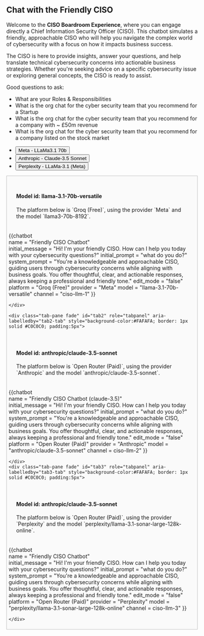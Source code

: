 ## Chat with the Friendly CISO

Welcome to the **CISO Boardroom Experience**, where you can engage directly a Chief Information Security Officer (CISO). 
This chatbot simulates a friendly, approachable CISO who will help you navigate the complex world of cybersecurity 
with a focus on how it impacts business success.

The CISO is here to provide insights, answer your questions, and help translate technical cybersecurity 
concerns into actionable business strategies. Whether you're seeking advice on a specific cybersecurity 
issue or exploring general concepts, the CISO is ready to assist.

Good questions to ask:

 - What are your Roles & Responsibilities
 - What is the org chat for the cyber security team that you recommend for a Startup
 - What is the org chat for the cyber security team that you recommend for a company with ~ £50m revenue
 - What is the org chat for the cyber security team that you recommend for a company listed on the stock market

  <!-- Tabs navigation -->
  <ul class="nav nav-tabs" id="myTab" role="tablist">
    <li class="nav-item" role="presentation">
          <button class="nav-link active" id="tab1-tab" data-bs-toggle="tab" data-bs-target="#tab1" type="button" role="tab" aria-controls="tab1" aria-selected="true">
            Meta - LLaMa3.1 70b
        </button>
    </li>
    <li class="nav-item" role="presentation">
      <button class="nav-link" id="tab2-tab" data-bs-toggle="tab" data-bs-target="#tab2" type="button" role="tab" aria-controls="tab2" aria-selected="false">
        Anthropic - Claude-3.5 Sonnet
    </button>
    </li>
    <li class="nav-item" role="presentation">
      <button class="nav-link" id="tab3-tab" data-bs-toggle="tab" data-bs-target="#tab3" type="button" role="tab" aria-controls="tab3" aria-selected="false">
        Perplexity - LLaMa-3.1  (Meta)
      </button>
    </li>
  </ul>

  <!-- Tabs content -->
  <div class="tab-content" id="myTabContent">
    <div class="tab-pane fade show active" id="tab1" role="tabpanel" aria-labelledby="tab1-tab" style="background-color:#FAFAFA; border: 1px solid #C0C0C0; padding:5px">


<!-- MODEL 1 -->

<div style="padding:20px">
<h4>Model id: llama-3.1-70b-versatile</h4>
The platform below is `Groq (Free)`, using the provider `Meta` and the model `llama3-70b-8192`.

</div>

{{chatbot   
    name              = "Friendly CISO Chatbot"  
    initial_message   = "Hi! I'm your friendly CISO. How can I help you today with your cybersecurity questions?"
    initial_prompt    = "what do you do?"
    system_prompt    = "You're a knowledgeable and approachable CISO, guiding users through cybersecurity concerns while aligning with business goals. You offer thoughtful, clear, and actionable responses, always keeping a professional and friendly tone."
    edit_mode         = "false"
    platform          = "Groq (Free)"
    provider          = "Meta"
    model             = "llama-3.1-70b-versatile"
    channel           = "ciso-llm-1"
}}

    </div>

<!-- MODEL 2 -->

    <div class="tab-pane fade" id="tab2" role="tabpanel" aria-labelledby="tab2-tab" style="background-color:#FAFAFA; border: 1px solid #C0C0C0; padding:5px">

<div style="padding:20px">

   <h4>Model id: anthropic/claude-3.5-sonnet</h4> 
   The platform below is `Open Router (Paid)`, using the provider `Anthropic` and the model `anthropic/claude-3.5-sonnet`.
</div>

{{chatbot   
    name              = "Friendly CISO Chatbot (claude-3.5)"  
    initial_message   = "Hi! I'm your friendly CISO. How can I help you today with your cybersecurity questions?"
    initial_prompt    = "what do you do?"
    system_prompt    = "You're a knowledgeable and approachable CISO, guiding users through cybersecurity concerns while aligning with business goals. You offer thoughtful, clear, and actionable responses, always keeping a professional and friendly tone."
    edit_mode         = "false"
    platform          = "Open Router (Paid)"
    provider          = "Anthropic"
    model             = "anthropic/claude-3.5-sonnet"
    channel           = ciso-llm-2"
}}



    </div>
    <div class="tab-pane fade" id="tab3" role="tabpanel" aria-labelledby="tab3-tab" style="background-color:#FAFAFA; border: 1px solid #C0C0C0; padding:5px">

<!-- MODEL 3 -->

<div style="padding:20px">

   <h4>Model id: anthropic/claude-3.5-sonnet</h4> 
   The platform below is `Open Router (Paid)`, using the provider `Perplexity` and the model `perplexity/llama-3.1-sonar-large-128k-online`.
</div>

{{chatbot   
    name              = "Friendly CISO Chatbot"  
    initial_message   = "Hi! I'm your friendly CISO. How can I help you today with your cybersecurity questions?"
    initial_prompt    = "what do you do?"
    system_prompt    = "You're a knowledgeable and approachable CISO, guiding users through cybersecurity concerns while aligning with business goals. You offer thoughtful, clear, and actionable responses, always keeping a professional and friendly tone."
    edit_mode         = "false"
    platform          = "Open Router (Paid)"
    provider          = "Perplexity"
    model             = "perplexity/llama-3.1-sonar-large-128k-online"
    channel           = ciso-llm-3"
}}

    </div>
  </div>
</div>

<script>
    $('#main-wrapper').removeAttr('data-layout');
   $('aside').hide()
</script>
